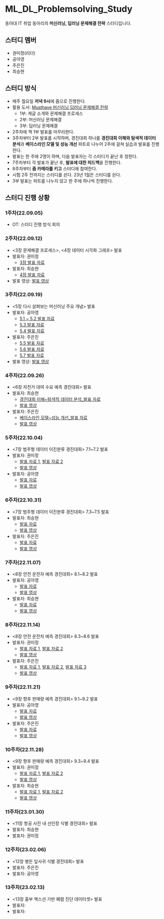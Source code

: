 # ML_DL_Problemsolving_Study
동아대 IT 취업 동아리의 **머신러닝, 딥러닝 문제해결 전략** 스터디입니다.

## 스터디 멤버
- 권미정(리더)
- 공아영
- 주은진
- 최승현

## 스터디 방식
- 매주 월요일 **저녁 9시**에 줌으로 진행한다.
- 활용 도서: [Musthave 머신러닝 딥러닝 문제해결 전략](https://han.gl/oyGvZl)
  - 1부: 캐글 소개와 문제해결 프로세스
  - 2부: 머신러닝 문제해결
  - 3부: 딥러닝 문제해결
- 2주차에 책 1부 발표를 마무리한다.
- 3주차부터 2부 발표를 시작하며, 경진대회 하나를 **경진대회 이해와 탐색적 데이터 분석**과 **베이스라인 모델 및 성능 개선** 파트로 나누어 2주에 걸쳐 실습과 발표를 진행한다.
- 발표는 한 주에 2명이 하며, 다음 발표자는 각 스터디가 끝난 후 정한다.
- 7주차부터 각 발표가 끝난 후, **발표에 대한 피드백**을 진행한다.
- 8주차부터 **줌 카메라를 키고** 스터디에 참여한다.
- 시험 2주 전까지는 스터디를 쉰다. 23년 1월은 스터디를 쉰다.
- 3부 발표는 파트를 나누지 않고 한 주에 하나씩 진행한다.

## 스터디 진행 상황
### 1주차(22.09.05)
- OT: 스터디 진행 방식 회의

### 2주차(22.09.12)
- <3장 문제해결 프로세스>, <4장 데이터 시각화 그래프> 발표
- 발표자: 권미정
    - [3장 발표 자료](https://mjrecord.tistory.com/14)
- 발표자: 최승현
    - [4장 발표 자료](https://vulter3653.tistory.com/21)
- 발표 영상: [발표 영상](https://drive.google.com/file/d/1k_P7g_2Sftp-tPDFzmukH8xOU2Y9KwMs/view?usp=sharing)

### 3주차(22.09.19)
- <5장 다시 살펴보는 머신러닝 주요 개념> 발표
- 발표자: 공아영
  - [5.1 ~ 5.2 발표 자료](https://gongboogi.tistory.com/4)
  - [5.3 발표 자료](https://gongboogi.tistory.com/5?category=1000829)
  - [5.4 발표 자료](https://gongboogi.tistory.com/6?category=1000829)
- 발표자: 주은진
  - [5.5 발표 자료](https://dunedine.tistory.com/4)
  - [5.6 발표 자료](https://dunedine.tistory.com/5?category=1100151)
  - [5.7 발표 자료](https://dunedine.tistory.com/6?category=1100151)
- 발표 영상: [발표 영상](https://drive.google.com/file/d/1nXsuMrjtPPi0Vgrb8c70hOWPCbcfevoK/view?usp=sharing)

### 4주차(22.09.26)
- <6장 자전거 대여 수요 예측 경진대회> 발표
- 발표자: 최승현
  - [경진대회 이해~탐색적 데이터 분석_발표 자료](https://vulter3653.tistory.com/22)
  - [발표 영상](https://drive.google.com/file/d/1DTxy2FmG7RyXBaORuWfm_x6JAerSlTnN/view?usp=sharing)
- 발표자: 주은진
  - [베이스라인 모델~성능 개선_발표 자료](https://dunedine.tistory.com/8?category=1100151)
  - [발표 영상](https://drive.google.com/file/d/1iLLTPEoGX5GKDLUx01aSUCOs8Jkz2hbD/view?usp=sharing)

### 5주차(22.10.04)
- <7장 범주형 데이터 이진분류 경진대회> 7.1~7.2 발표
- 발표자: 권미정
  - [발표 자료 1](https://mjrecord.tistory.com/15?category=1080906), [발표 자료 2](https://mjrecord.tistory.com/16?category=1080906)
  - [발표 영상](https://drive.google.com/file/d/1cTA_tFPTIbFycHXAIh9uB6r9Sc7zULCX/view?usp=sharing)
- 발표자: 공아영
  - [발표 자료](https://gongboogi.tistory.com/7)
  - [발표 영상](https://drive.google.com/file/d/1MiZceCRTKR2ROhTvtOMuzGI-A-VB2bHM/view?usp=sharing)
  
### 6주차(22.10.31)
- <7장 범주형 데이터 이진분류 경진대회> 7.3~7.5 발표
- 발표자: 최승현
  - [발표 자료](https://vulter3653.tistory.com/26)
  - [발표 영상](https://drive.google.com/file/d/1Q88CugtT7qhylbWYYy5TqUZmaPAUYUKR/view?usp=share_link)
- 발표자: 주은진
  - [발표 자료](https://dunedine.tistory.com/9?category=1100151)
  - [발표 영상](https://drive.google.com/file/d/1Ktx1LDb7vkKypw873YeUZLVXurh3jacT/view?usp=share_link)

### 7주차(22.11.07)
- <8장 안전 운전자 예측 경진대회> 8.1~8.2 발표
- 발표자: 공아영
  - [발표 자료](https://gongboogi.tistory.com/8)
  - [발표 영상](https://drive.google.com/file/d/1Lh9rjVg3GXJ4L_eX6SiSD7LZC62ttXmI/view?usp=share_link)
- 발표자: 최승현
  - [발표 자료](https://vulter3653.tistory.com/27)
  - [발표 영상](https://drive.google.com/file/d/1N3svsdzzrzIVNFwyEsWmtZ5Kux1xkf4u/view?usp=share_link)
  
### 8주차(22.11.14)
- <8장 안전 운전차 예측 경진대회> 8.3~8.6 발표
- 발표자: 권미정
  - [발표 자료 1](https://mjrecord.tistory.com/17), [발표 자료 2](https://mjrecord.tistory.com/18)
  - [발표 영상](https://drive.google.com/file/d/13NR0CErRTFlxC9JMXGKdlMQh1M76sd12/view?usp=share_link)
- 발표자: 주은진
  - [발표 자료 1](https://dunedine.tistory.com/11), [발표 자료 2](https://dunedine.tistory.com/12), [발표 자료 3](https://dunedine.tistory.com/13)
  - [발표 영상](https://drive.google.com/file/d/1qR_SXSYh2IQbhHaQfjPjVs5who1akh28/view?usp=share_link)

### 9주차(22.11.21)
- <9장 향후 판매량 예측 경진대회> 9.1~9.2 발표
- 발표자: 공아영
  - [발표 자료](https://gongboogi.tistory.com/9)
  - [발표 영상](https://drive.google.com/file/d/1qLrwyczPiTBD2U5d-vn1_MmfWREYPhdr/view?usp=share_link)
- 발표자: 주은진
  - [발표 자료](https://dunedine.tistory.com/14)
  - [발표 영상](https://drive.google.com/file/d/1nUSQrdIWkB42-jj-ApJi06jWsunDauly/view?usp=share_link)

### 10주차(22.11.28)
- <9장 향후 판매량 예측 경진대회> 9.3~9.4 발표
- 발표자: 권미정
  - [발표 자료 1](https://mjrecord.tistory.com/19), [발표 자료 2](https://mjrecord.tistory.com/20)
  - [발표 영상](https://drive.google.com/file/d/1AKm2w5X8HD_xxPTP_p8i4GSyE9KsCHLp/view?usp=share_link)
- 발표자: 최승현
  - [발표 자료 1](https://vulter3653.tistory.com/31), [발표 자료 2](https://vulter3653.tistory.com/32)
  - [발표 영상](https://drive.google.com/file/d/1boHIAm0-LRKGnivVvHUxHtcW0WURZ1sj/view?usp=share_link)

### 11주차(23.01.30)
- <11장 항공 사진 내 선인장 식별 경진대회> 발표
- 발표자: 최승현
- 발표자: 권미정

### 12주차(23.02.06)
- <12장 병든 잎사귀 식별 경진대회> 발표
- 발표자: 주은진
- 발표자: 공아영

### 13주차(23.02.13)
- <13장 흉부 엑스선 기반 폐렴 진단 데이터셋> 발표
- 발표자:
- 발표자:
